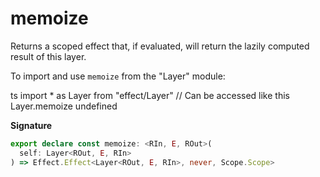 # memoize

Returns a scoped effect that, if evaluated, will return the lazily computed
result of this layer.

To import and use `memoize` from the "Layer" module:

ts
import \* as Layer from "effect/Layer"
// Can be accessed like this
Layer.memoize
undefined

**Signature**

```ts
export declare const memoize: <RIn, E, ROut>(
  self: Layer<ROut, E, RIn>
) => Effect.Effect<Layer<ROut, E, RIn>, never, Scope.Scope>
```
